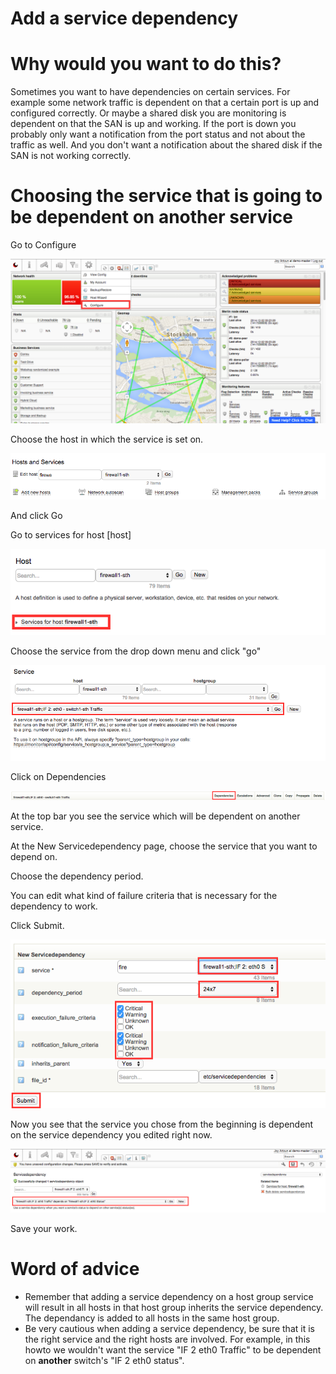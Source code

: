 # Add a service dependency

# Why would you want to do this?

Sometimes you want to have dependencies on certain services. For example some network traffic is dependent on that a certain port is up and configured correctly. Or maybe a shared disk you are monitoring is dependent on that the SAN is up and working. If the port is down you probably only want a notification from the port status and not about the traffic as well. And you don't want a notification about the shared disk if the SAN is not working correctly.

# Choosing the service that is going to be dependent on another service

Go to Configure

![](attachments/12190188/12386388.png)

Choose the host in which the service is set on.

![](attachments/12190188/12386389.png)

And click Go

Go to services for host [host]

![](attachments/12190188/12386390.png)

Choose the service from the drop down menu and click "go"

![](attachments/12190188/12386391.png)

Click on Dependencies

![](attachments/12190188/12386393.png)

At the top bar you see the service which will be dependent on another service.

At the New Servicedependency page, choose the service that you want to depend on.

Choose the dependency period.

You can edit what kind of failure criteria that is necessary for the dependency to work.

Click Submit.

![](attachments/12190188/12386394.png)

Now you see that the service you chose from the beginning is dependent on the service dependency you edited right now.

![](attachments/12190188/12386395.png)

Save your work.

# Word of advice

- Remember that adding a service dependency on a host group service will result in all hosts in that host group inherits the service dependency. The dependancy is added to all hosts in the same host group.
- Be very cautious when adding a service dependency, be sure that it is the right service and the right hosts are involved. For example, in this howto we wouldn't want the service "IF 2 eth0 Traffic" to be dependent on **another** switch's "IF 2 eth0 status".
